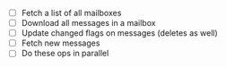 - [ ] Fetch a list of all mailboxes
- [ ] Download all messages in a mailbox
- [ ] Update changed flags on messages (deletes as well)
- [ ] Fetch new messages
- [ ] Do these ops in parallel
